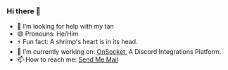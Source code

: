 ### Hi there 👋

- 🤔 I’m looking for help with my tan 
- 😄 Pronouns: He/Him
- ⚡ Fun fact: A shrimp's heart is in its head.  
- 🔭 I’m currently working on: [OnSocket](https://www.OnSocket.com), A Discord Integrations Platform. 
- 📫 How to reach me: [Send Me Mail](mailto:goodsie@onsocket.com)
